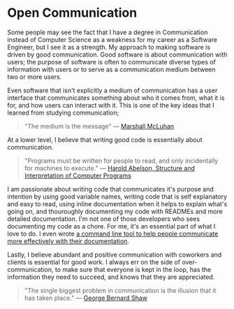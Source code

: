 # Open Communication

Some people may see the fact that I have a degree in Communication instead of Computer Science as a weakness for my career as a Software Engineer, but I see it as a strength. My approach to making software is driven by good communication. Good software is about communication with users; the purpose of software is often to communicate diverse types of information with users or to serve as a communication medium between two or more users.

Even software that isn't explicitly a medium of communication has a user interface that communicates something about who it comes from, what it is for, and how users can interact with it. This is one of the key ideas that I learned from studying communication;

> "The medium is the message" — [Marshall McLuhan](https://en.wikipedia.org/wiki/The_medium_is_the_message)

At a lower level, I believe that writing good code is essentially about communication.

> "Programs must be written for people to read, and only incidentally for machines to execute." — [Harold Abelson, Structure and Interpretation of Computer Programs](https://www.goodreads.com/work/quotes/871745)

I am passionate about writing code that communicates it's purpose and intention by using good variable names, writing code that is self explanatory and easy to read, using inline documentation when it helps to explain what's going on, and thouroughly documenting my code with READMEs and more detailed documentation. I'm not one of those developers who sees documenting my code as a chore. For me, it's an essential part of what I love to do. I even wrote [a command line tool to help people communicate more effectively with their documentation](https://www.npmjs.com/package/quality-docs).

Lastly, I believe abundant and positive communication with coworkers and clients is essential for good work. I always err on the side of over-communication, to make sure that everyone is kept in the loop, has the information they need to succeed, and knows that they are appreciated.

> "The single biggest problem in communication is the illusion that it has taken place." — [George Bernard Shaw](https://www.goodreads.com/quotes/178425-the-single-biggest-problem-in-communication-is-the-illusion-that)
